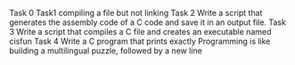 Task 0 
Task1 compiling a file but not linking 
Task 2 Write a script that generates the assembly code of a C code and save it in an output file.
 Task 3 Write a script that compiles a C file and creates an executable named cisfun 
Task 4 Write a C program that prints exactly Programming is like building a multilingual puzzle, followed by a new line 

